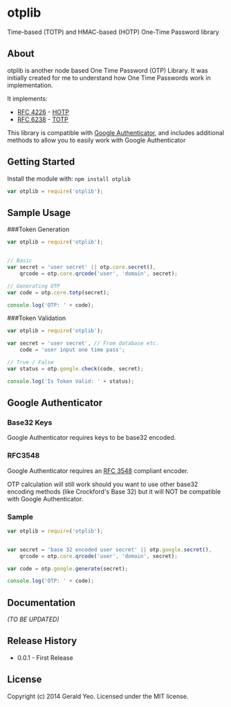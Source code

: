 # otplib
Time-based (TOTP) and HMAC-based (HOTP) One-Time Password library


## About

otplib is another node based One Time Password (OTP) Library.
It was initially created for me to understand how One Time Passwords work in implementation.

It implements:

 * [RFC 4226](http://tools.ietf.org/html/rfc4226) - [HOTP](http://en.wikipedia.org/wiki/HMAC-based_One-time_Password_Algorithm)
 * [RFC 6238](http://tools.ietf.org/html/rfc6238) - [TOTP](http://en.wikipedia.org/wiki/Time-based_One-time_Password_Algorithm)

This library is compatible with [Google Authenticator](http://code.google.com/p/google-authenticator/), and includes additional
methods to allow you to easily work with Google Authenticator


## Getting Started
Install the module with: `npm install otplib`

```javascript
var otplib = require('otplib');
```

## Sample Usage


###Token Generation
```javascript
var otplib = require('otplib');


// Basic
var secret = 'user secret' || otp.core.secret(),
    qrcode = otp.core.qrcode('user', 'domain', secret);

// Generating OTP
var code = otp.core.totp(secret);

console.log('OTP: ' + code);

```



###Token Validation

```javascript
var otplib = require('otplib');

var secret = 'user secret', // From database etc.
    code = 'user input one time pass';

// True / False
var status = otp.google.check(code, secret);

console.log('Is Token Valid: ' + status);

```




## Google Authenticator

### Base32 Keys

Google Authenticator requires keys to be base32 encoded.

### RFC3548

Google Authenticator requires an [RFC 3548](http://tools.ietf.org/html/rfc3548) compliant encoder.

OTP calculation will still work should you want to use other base32 encoding methods (like Crockford's Base 32)
but it will NOT be compatible with Google Authenticator.

### Sample

```javascript
var otplib = require('otplib');


var secret = 'base 32 encoded user secret' || otp.google.secret(),
    qrcode = otp.core.qrcode('user', 'domain', secret);

var code = otp.google.generate(secret);

console.log('OTP: ' + code);

```


## Documentation

_(TO BE UPDATED)_



## Release History

 * 0.0.1 - First Release



## License
Copyright (c) 2014 Gerald Yeo. Licensed under the MIT license.
